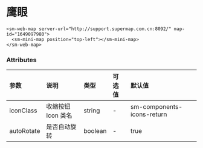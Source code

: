 # 鹰眼

<sm-iframe src="http://iclient.supermap.io/examples/mapboxgl/components_minimap_vue.html"></sm-iframe>

```vue
<sm-web-map server-url="http://support.supermap.com.cn:8092/" map-id="1649097980">
  <sm-mini-map position="top-left"></sm-mini-map>
</sm-web-map>
```

### Attributes

| 参数     | 说明          | 类型   | 可选值 | 默认值 |
| :------- | :------------ | :----- | :----- | :----- |
| iconClass | 收缩按钮 Icon 类名 | string | - | sm-components-icons-return |
| autoRotate | 是否自动旋转 | boolean | - | true |